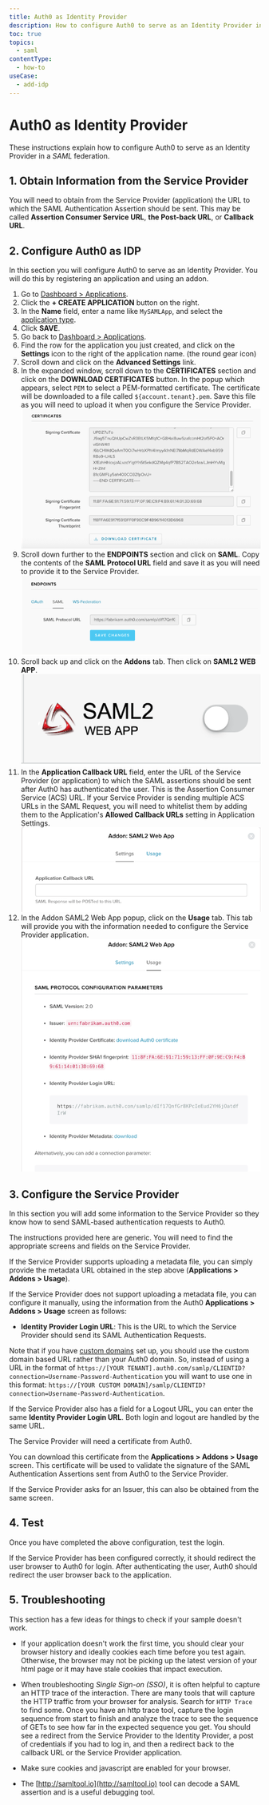 ```yaml
---
title: Auth0 as Identity Provider
description: How to configure Auth0 to serve as an Identity Provider in a SAML federation.
toc: true
topics:
  - saml
contentType:
  - how-to
useCase:
  - add-idp
---
```

# Auth0 as Identity Provider

These instructions explain how to configure Auth0 to serve as an Identity Provider in a <dfn data-key="security-assertion-markup-language">SAML</dfn> federation.

## 1. Obtain Information from the Service Provider

You will need to obtain from the Service Provider (application) the URL to which the SAML Authentication Assertion should be sent. This may be called **Assertion Consumer Service URL**, **the Post-back URL**, or **Callback URL**.

## 2. Configure Auth0 as IDP

In this section you will configure Auth0 to serve as an Identity Provider. You will do this by registering an application and using an addon.

1. Go to [Dashboard > Applications](${manage_url}/#/applications).
1. Click the **+ CREATE APPLICATION** button on the right.
1. In the **Name** field, enter a name like `MySAMLApp`, and select the [application type](/applications).
1. Click **SAVE**.
1. Go back to [Dashboard > Applications](${manage_url}/#/applications).
1. Find the row for the application you just created, and click on the **Settings** icon to the right of the application name. (the round gear icon)
1. Scroll down and click on the **Advanced Settings** link.
1. In the expanded window, scroll down to the **CERTIFICATES** section and click on the **DOWNLOAD CERTIFICATES** button.  In the popup which appears, select `PEM` to select a PEM-formatted certificate.  The certificate will be downloaded to a file called `${account.tenant}.pem`.  Save this file as you will need to upload it when you configure the Service Provider.
    ![Download Certificate](/media/articles/saml/saml-idp-generic/saml-idp-generic1.png)
1. Scroll down further to the **ENDPOINTS** section and click on **SAML**.  Copy the contents of the **SAML Protocol URL** field and save it as you will need to provide it to the Service Provider.
    ![SAML Protocol URL](/media/articles/saml/saml-idp-generic/saml-idp-generic2.png)
1. Scroll back up and click on the **Addons** tab.  Then click on **SAML2 WEB APP**.
    ![SAML2 WEB APP](/media/articles/saml/saml-idp-generic/saml-idp-generic3.png)
1. In the **Application Callback URL** field, enter the URL of the Service Provider (or application) to which the SAML assertions should be sent after Auth0 has authenticated the user. This is the Assertion Consumer Service (ACS) URL. If your Service Provider is sending multiple ACS URLs in the SAML Request, you will need to whitelist them by adding them to the Application's **Allowed Callback URLs** setting in Application Settings.
    ![Application Callback URL](/media/articles/saml/saml-idp-generic/saml-idp-generic4.png)
1.  In the Addon SAML2 Web App popup, click on the **Usage** tab.  This tab will provide you with the information needed to configure the Service Provider application.
    ![Usage](/media/articles/saml/saml-idp-generic/saml-idp-generic5.png)

## 3. Configure the Service Provider

In this section you will add some information to the Service Provider so they know how to send SAML-based authentication requests to Auth0. 

The instructions provided here are generic. You will need to find the appropriate screens and fields on the Service Provider.

If the Service Provider supports uploading a metadata file, you can simply provide the metadata URL obtained in the step above (**Applications > Addons > Usage**).

If the Service Provider does not support uploading a metadata file, you can configure it manually, using the information from the Auth0 **Applications > Addons > Usage** screen as follows:

- **Identity Provider Login URL**: This is the URL to which the Service Provider should send its SAML Authentication Requests.

Note that if you have [custom domains](/custom-domains) set up, you should use the custom domain based URL rather than your Auth0 domain. So, instead of using a URL in the format of `https://[YOUR TENANT].auth0.com/samlp/CLIENTID?connection=Username-Password-Authentication` you will want to use one in this format: `https://[YOUR CUSTOM DOMAIN]/samlp/CLIENTID?connection=Username-Password-Authentication`.

If the Service Provider also has a field for a Logout URL, you can enter the same **Identity Provider Login URL**. Both login and logout are handled by the same URL.

The Service Provider will need a certificate from Auth0. 

You can download this certificate from the **Applications > Addons > Usage** screen. This certificate will be used to validate the signature of the SAML Authentication Assertions sent from Auth0 to the Service Provider.

If the Service Provider asks for an Issuer, this can also be obtained from the same screen.

## 4. Test

Once you have completed the above configuration, test the login.

If the Service Provider has been configured correctly, it should redirect the user browser to Auth0 for login. After authenticating the user, Auth0 should redirect the user browser back to the application.

## 5. Troubleshooting

This section has a few ideas for things to check if your sample doesn't work.

- If your application doesn't work the first time, you should clear your browser history and ideally cookies each time before you test again. Otherwise, the browser may not be picking up the latest version of your html page or it may have stale cookies that impact execution.

- When troubleshooting <dfn data-key="single-sign-on">Single Sign-on (SSO)</dfn>, it is often helpful to capture an HTTP trace of the interaction. There are many tools that will capture the HTTP traffic from your browser for analysis.  Search for `HTTP Trace` to find some. Once you have an http trace tool, capture the login sequence from start to finish and analyze the trace to see the sequence of GETs to see how far in the expected sequence you get. You should see a redirect from the Service Provider to the Identity Provider, a post of credentials if you had to log in, and then a redirect back to the callback URL or the Service Provider application.

- Make sure cookies and javascript are enabled for your browser.

- The [http://samltool.io](http://samltool.io) tool can decode a SAML assertion and is a useful debugging tool.
